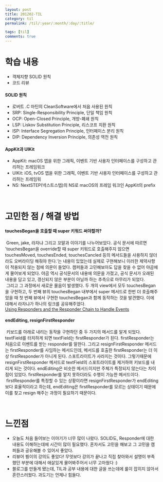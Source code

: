 ```yaml
---
layout: post
title: 201202-TIL
category: til
permalink: /til/:year/:month/:day/:title/

tags: [til]
comments: true
---
```


# 학습 내용
- 객체지향 SOLID 원칙
- 코드 리뷰

#### SOLID 원칙
- 로버트 .C 마틴의 CleanSoftware에서 처음 사용된 원칙
- SRP: Single-Responsibility Principle, 단일 책임 원칙
- OCP: Open-Closed Principle, 개방-폐쇄 원칙
- LSP: Liskov Substitution Principle, 리스코프 치환 원칙
- ISP: Interface Segregation Principle, 인터페이스 분리 원칙
- DIP: Dependency Inversion Principle, 의존성 역전 원칙

#### AppKit과 UIKit
- AppKit: macOS 앱을 위한 그래픽, 이벤트 기반 사용자 인터페이스를 구성하고 관리하는 프레임워크
- UIKit: iOS, tvOS 앱을 위한 그래픽, 이벤트 기반 사용자 인터페이스를 구성하고 관리하는 프레임워
- NS: NextSTEP(넥스트스텝)의 NS로 macOS의 프레임 워크인 AppKit의 prefix

<br>

# 고민한 점 / 해결 방법
#### touchesBegan을 호출할 때 super 키워드 써야할까?
&nbsp;Green, jake, 라자냐 그리고 꼬말과 이야기를 나누어보았다. 공식 문서에 따르면 'touchesBegan을 override할 때 super 키워드로 호출해주지 않으면 touchesMoved, touchesEnded, touchesCancled 등의 메서드들을 사용하지 않더라도 오버라이딩 해줘야 한다.'는 내용이 있었는데 실제로 구현해보니 이러한 제약사항이 적용되지 않는 점에 의문이 들었다. 캠퍼들과 고민해보아도 답을 찾을 수 없어 야곰에게 물어보게 되었다. 야곰 역시 공식문서의 내용에 의문을 가졌고, 공식 문서가 오래된 내용을 담고 있고, 갱신되지 않은 부분이 아닐까 하는 추측으로 마무리가 되었다.   <br>
&nbsp;그리고 그 과정에서 새로운 물음이 발생했다. 두 개의 view에서 모두 touchesBegan을 구현하고, 두 번째 뷰의 touchesBegan 내부에서 super 메서드로 한번 더 호출해주었을 때 첫 번째 뷰에서 구현한 touchesBegan과 함께 동작하는 것을 발견했다. 이에 대해서 라자냐가 하나의 링크를 공유해주었다.   
[Using Responders and the Responder Chain to Handle Events](https://developer.apple.com/documentation/uikit/touches_presses_and_gestures/using_responders_and_the_responder_chain_to_handle_events)

#### endEditing, resignFirstResponder
&nbsp;키보드를 아래로 내리는 동작을 구현하던 중 두 가지의 메서드를 알게 되었다. textField를 터치하게 되면 textField는 firstResponder가 된다. firstResponder는 처음으로 이벤트를 받는 responder를 말한다. 그리고 resignFirstResponder 메서드는 firstResponder를 사임하는 메서드인데, 메서드를 호출한 firstResponder는 더 이상 firstResponder가 아니게 된다. 스포트라이트가 사라지는 것이다. 그렇기때문에 resignFirstResponder 메서드로 textField의 스포트라이트를 제거하여 키보드를 내리게 되는 것이다. endEditing은 비슷한 메서드이지만 주체가 특정되지 않는다는 차이점이 있었다. firstResponder를 알지 못하더라도 수행이 가능한 메서드이다.     
&nbsp;firstResponder를 특정할 수 있는 상황이라면 resignFirstResponder가 endEditing보다 효율적이라고 하는데, endEditing은 firstResponder를 모르는 상태이기 때문에 이를 찾고 resign 해주는 과정이 필요하기 때문이다.

<br>

# 느낀점
- 오늘도 처음 들어보는 이야기가 너무 많이 나왔다. SOLID도, Responder에 대한 내용도 이해하는데에 시간이 많이 필요했다. 혼자서도 고민을 해보고 그 고민을 캠퍼들과 공유해볼 수 있어서 좋았다.   
- 리뷰어 붱이의 강의도 좋았다! 무엇보다 강의가 끝나고 직접 찾아와서 설명이 부족했던 부분에 대해서 애살있게 물어봐주어서 너무 고마웠다 :)
- 블로그를 만들게 됐는데, TIL과 공부 내용에 대한 글을 쓰는데에 룰이 잡히지 않아서 혼란스러웠다. 과도기는 언제나 힘들다.
